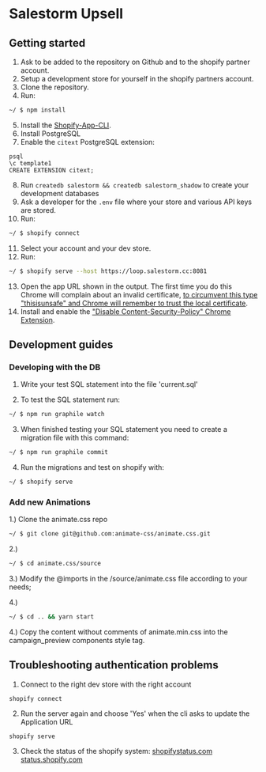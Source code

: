 # Salestorm Upsell

## Getting started

1. Ask to be added to the repository on Github and to the shopify partner account.
2. Setup a development store for yourself in the shopify partners account.
3. Clone the repository.
4. Run:

```sh
~/ $ npm install
```

5. Install the [Shopify-App-CLI](https://github.com/Shopify/shopify-app-cli).
6. Install PostgreSQL
7. Enable the `citext` PostgreSQL extension:
```
psql
\c template1
CREATE EXTENSION citext;
```
8. Run `createdb salestorm && createdb salestorm_shadow` to create your development databases
9. Ask a developer for the `.env` file where your store and various API keys are stored.
10. Run:

```sh
~/ $ shopify connect
```
11. Select your account and your dev store.
12. Run:

```sh
~/ $ shopify serve --host https://loop.salestorm.cc:8081
```

13. Open the app URL shown in the output. The first time you do this Chrome will complain about an invalid certificate, [to circumvent this type "thisisunsafe" and Chrome will remember to trust the local certificate](https://medium.com/@dblazeski/chrome-bypass-net-err-cert-invalid-for-development-daefae43eb12).
14. Install and enable the ["Disable Content-Security-Policy" Chrome Extension](https://chrome.google.com/webstore/detail/disable-content-security/ieelmcmcagommplceebfedjlakkhpden).

## Development guides

### Developing with the DB

1. Write your test SQL statement into the file 'current.sql'

2. To test the SQL statement run:
```sh
~/ $ npm run graphile watch
```

3. When finished testing your SQL statement you need to create a migration file with this command:
```sh
~/ $ npm run graphile commit
```

4. Run the migrations and test on shopify with:
```sh
~/ $ shopify serve
```

### Add new Animations
1.) Clone the animate.css repo
```sh
~/ $ git clone git@github.com:animate-css/animate.css.git
```

2.)
```sh
~/ $ cd animate.css/source
```

3.) Modify the @imports in the /source/animate.css file according to your needs;

4.)
```sh
~/ $ cd .. && yarn start
```

4.) Copy the content without comments of animate.min.css into the campaign_preview components style tag.

## Troubleshooting authentication problems

1. Connect to the right dev store with the right account

```
shopify connect
```

2. Run the server again and choose 'Yes' when the cli asks to update the Application URL

```
shopify serve
```

3. Check the status of the shopify system:
[shopifystatus.com](https://shopifystatus.com)
[status.shopify.com](https://status.shopify.com)
